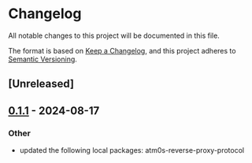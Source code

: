 # Changelog
All notable changes to this project will be documented in this file.

The format is based on [Keep a Changelog](https://keepachangelog.com/en/1.0.0/),
and this project adheres to [Semantic Versioning](https://semver.org/spec/v2.0.0.html).

## [Unreleased]

## [0.1.1](https://github.com/8xFF/atm0s-reverse-proxy/compare/atm0s-reverse-proxy-protocol-ed25519-v0.1.0...atm0s-reverse-proxy-protocol-ed25519-v0.1.1) - 2024-08-17

### Other
- updated the following local packages: atm0s-reverse-proxy-protocol
